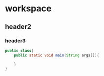 # workspace

## header2

### header3

```java
public class{
    public static void main(String args[]){

    }
}
```


